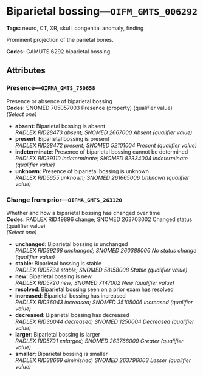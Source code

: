 # Biparietal bossing—`OIFM_GMTS_006292`

**Tags:** neuro, CT, XR, skull, congenital anomaly, finding

Prominent projection of the parietal bones.

**Codes:** GAMUTS 6292 biparietal bossing

## Attributes

### Presence—`OIFMA_GMTS_750658`

Presence or absence of biparietal bossing  
**Codes**: SNOMED 705057003 Presence (property) (qualifier value)  
*(Select one)*

- **absent**: Biparietal bossing is absent  
_RADLEX RID28473 absent; SNOMED 2667000 Absent (qualifier value)_
- **present**: Biparietal bossing is present  
_RADLEX RID28472 present; SNOMED 52101004 Present (qualifier value)_
- **indeterminate**: Presence of biparietal bossing cannot be determined  
_RADLEX RID39110 indeterminate; SNOMED 82334004 Indeterminate (qualifier value)_
- **unknown**: Presence of biparietal bossing is unknown  
_RADLEX RID5655 unknown; SNOMED 261665006 Unknown (qualifier value)_

### Change from prior—`OIFMA_GMTS_263120`

Whether and how a biparietal bossing has changed over time  
**Codes**: RADLEX RID49896 change; SNOMED 263703002 Changed status (qualifier value)  
*(Select one)*

- **unchanged**: Biparietal bossing is unchanged  
_RADLEX RID39268 unchanged; SNOMED 260388006 No status change (qualifier value)_
- **stable**: Biparietal bossing is stable  
_RADLEX RID5734 stable; SNOMED 58158008 Stable (qualifier value)_
- **new**: Biparietal bossing is new  
_RADLEX RID5720 new; SNOMED 7147002 New (qualifier value)_
- **resolved**: Biparietal bossing seen on a prior exam has resolved  
- **increased**: Biparietal bossing has increased  
_RADLEX RID36043 increased; SNOMED 35105006 Increased (qualifier value)_
- **decreased**: Biparietal bossing has decreased  
_RADLEX RID36044 decreased; SNOMED 1250004 Decreased (qualifier value)_
- **larger**: Biparietal bossing is larger  
_RADLEX RID5791 enlarged; SNOMED 263768009 Greater (qualifier value)_
- **smaller**: Biparietal bossing is smaller  
_RADLEX RID38669 diminished; SNOMED 263796003 Lesser (qualifier value)_